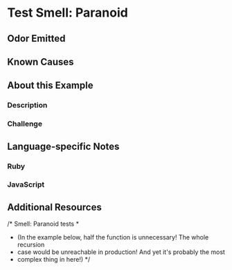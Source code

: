 # Test Smell: Paranoid

## Odor Emitted

## Known Causes

## About this Example

### Description

### Challenge

## Language-specific Notes

### Ruby

### JavaScript

## Additional Resources

/* Smell: Paranoid tests
 *
 * (In the example below, half the function is unnecessary! The whole recursion
 * case would be unreachable in production! And yet it's probably the most
 * complex thing in here!)
 */
